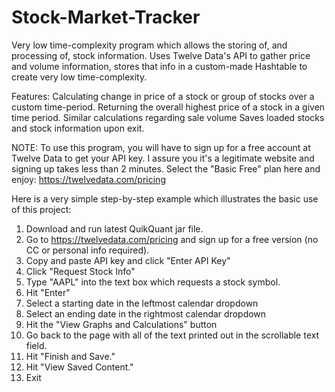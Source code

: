 # Stock-Market-Tracker
Very low time-complexity program which allows the storing of, and processing of, stock information. 
Uses Twelve Data's API to gather price and volume information, stores that info in a custom-made Hashtable to create very low time-complexity. 

Features:
Calculating change in price of a stock or group of stocks over a custom time-period.
Returning the overall highest price of a stock in a given time period.
Similar calculations regarding sale volume
Saves loaded stocks and stock information upon exit.

NOTE: To use this program, you will have to sign up for a free account at Twelve Data to get your API key. I assure you it's a legitimate website and signing up takes less than 2 minutes. 
Select the "Basic Free" plan here and enjoy: https://twelvedata.com/pricing

Here is a very simple step-by-step example which illustrates the basic use of this project:
1. Download and run latest QuikQuant jar file.
2. Go to https://twelvedata.com/pricing and sign up for a free version (no CC or personal info required).
3. Copy and paste API key and click "Enter API Key"
4. Click "Request Stock Info"
5. Type "AAPL" into the text box which requests a stock symbol.
6. Hit "Enter"
7. Select a starting date in the leftmost calendar dropdown
8. Select an ending date in the rightmost calendar dropdown
9. Hit the "View Graphs and Calculations" button
10. Go back to the page with all of the text printed out in the scrollable text field.
11. Hit "Finish and Save."
12. Hit "View Saved Content."
13. Exit




